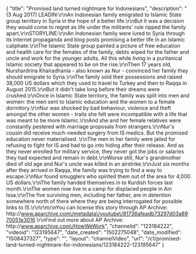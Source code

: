 {
    "title": "Promised land turned nightmare for Indonesians",
    "description": "(3 Aug 2017) LEADIN:\r\nAn Indonesian family emigrated to Islamic State group territory in Syria in the hope of a better life.\r\nBut it was a decision they would come to regret as life under the militants' rule ripped the family apart.\r\nSTORYLINE:\r\nAn Indonesian family were lured to Syria through its internet propaganda and blog posts promising a better life in an Islamic caliphate.\r\nThe Islamic State group painted a picture of free education and health care for the females of the family, debts wiped for the father and uncle and work for the younger adults. All this while living in a puritanical Islamic society that appeared to be on the rise.\r\nThen 17 years old, Nurshardrina Khairadhania - also known as Nur - convinced her family they should emigrate to Syria.\r\nThe family sold their possessions and raised 38,000 US dollars which they used to travel to Turkey and then to Raqqa in August 2015.\r\nBut it didn't take long before their dreams were crushed.\r\nOnce in Islamic State territory, the family was split into men and women: the men sent to Islamic education and the women to a female dormitory.\r\nNur was shocked by bad behaviour, violence and theft amongst the other women - traits she felt were incompatible with a life that was meant to be more Islamic.\r\nAnd she and her female relatives were constantly pestered with marriage proposals from strangers.\r\nNur's cousin did receive much-needed surgery from IS medics. But the promised education never materialised. \r\nThe men in her family were jailed for refusing to fight for IS and had to go into hiding after their release. And as they never enrolled for military service, they never got the jobs or salaries they had expected and remain in debt.\r\nWorse still, Nur's grandmother died of old age and Nur's uncle was killed in an airstrike.\r\nJust six months after they arrived in Raqqa, the family was trying to find a way to escape.\r\nNur found smugglers who spirited them out of the area for 4,000 US dollars.\r\nThe family handed themselves in to Kurdish forces last month.\r\nThe women now live in a camp for displaced people in Ain Issa.\r\nThe five surviving men, including her father, are in detention somewhere north of there where they are being interrogated for possible links to IS.\r\n\r\n\r\nYou can license this story through AP Archive: http:\/\/www.aparchive.com\/metadata\/youtube\/81736afeadb73297d03a8970051e3016 \r\nFind out more about AP Archive: http:\/\/www.aparchive.com\/HowWeWork",
    "channelid": "123184222",
    "videoid": "123195647",
    "date_created": "1502275048",
    "date_modified": "1508437327",
    "type": "",
    "layout": "channelVideo",
    "url": "\/c1\/promised-land-turned-nightmare-for-indonesians\/123184222-123195647"
}